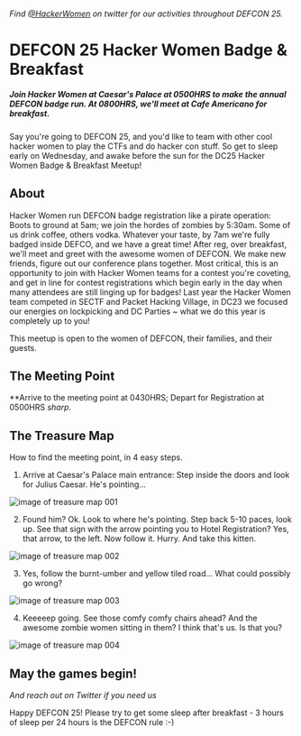 ###### Find [@HackerWomen](https://twitter.com/hackerwomen) on twitter for our activities throughout DEFCON 25.
# DEFCON 25 Hacker Women Badge &amp; Breakfast
##### *Join Hacker Women at Caesar's Palace at 0500HRS to make the annual DEFCON badge run.  At 0800HRS, we'll meet at Cafe Americano for breakfast.*

Say you're going to DEFCON 25, and you'd like to team with other cool hacker women to play the CTFs and do hacker con stuff. So get to sleep early on Wednesday, and awake before the sun for the DC25 Hacker Women Badge & Breakfast Meetup!

## About

Hacker Women run DEFCON badge registration like a pirate operation: Boots to ground at 5am; we join the hordes of zombies by 5:30am. Some of us drink coffee, others vodka. Whatever your taste, by 7am we're fully badged inside DEFCO, and we have a great time! After reg, over breakfast, we'll meet and greet with the awesome women of DEFCON. We make new friends, figure out our conference plans together.  Most critical, this is an opportunity to join with Hacker Women teams for a contest you're coveting, and get in line for contest registrations which begin early in the day when many attendees are still linging up for badges!  Last year the Hacker Women team competed in SECTF and Packet Hacking Village, in DC23 we focused our energies on lockpicking and DC Parties ~ what we do this year is completely up to you!

This meetup is open to the women of DEFCON, their families, and their guests.

## The Meeting Point
**Arrive to the meeting point at 0430HRS; Depart for Registration at 0500HRS *sharp*.

## The Treasure Map

How to find the meeting point, in 4 easy steps.

1. Arrive at Caesar's Palace main entrance: Step inside the doors and look for Julius Caesar. He's pointing...

![image of treasure map 001](https://github.com/hackerwomen/dc25badge/blob/master/map-001.jpeg)

2. Found him? Ok. Look to where he's pointing. Step back 5-10 paces, look up. See that sign with the arrow pointing you to Hotel Registration? Yes, that arrow, to the left. Now follow it. Hurry. And take this kitten.

![image of treasure map 002](https://github.com/hackerwomen/dc25badge/blob/master/map-002.jpeg)

3. Yes, follow the burnt-umber and yellow tiled road... What could possibly go wrong?

![image of treasure map 003](https://github.com/hackerwomen/dc25badge/blob/master/map-003.jpeg)

4. Keeeeep going. See those comfy comfy chairs ahead? And the awesome zombie women sitting in them? I think that's us. Is that you?

![image of treasure map 004](https://github.com/hackerwomen/dc25badge/blob/master/map-004.jpeg)

## May the games begin!
*And reach out on Twitter if you need us*

Happy DEFCON 25! Please try to get some sleep after breakfast - 3 hours of sleep per 24 hours is the DEFCON rule :-)
